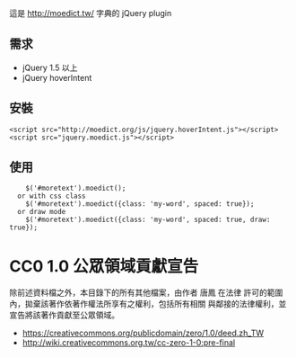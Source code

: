 這是 <http://moedict.tw/> 字典的 jQuery plugin

## 需求

* jQuery 1.5 以上
* jQuery hoverIntent

## 安裝
```
<script src="http://moedict.org/js/jquery.hoverIntent.js"></script>
<script src="jquery.moedict.js"></script>
```

## 使用

```
    $('#moretext').moedict();
  or with css class
    $('#moretext').moedict({class: 'my-word', spaced: true});
  or draw mode
    $('#moretext').moedict({class: 'my-word', spaced: true, draw: true});
```

# CC0 1.0 公眾領域貢獻宣告

除前述資料檔之外，本目錄下的所有其他檔案，由作者 唐鳳 在法律
許可的範圍內，拋棄該著作依著作權法所享有之權利，包括所有相關
與鄰接的法律權利，並宣告將該著作貢獻至公眾領域。

* <https://creativecommons.org/publicdomain/zero/1.0/deed.zh_TW>
* <http://wiki.creativecommons.org.tw/cc-zero-1-0:pre-final>

